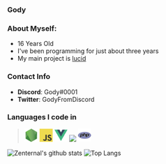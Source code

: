 ### Gody

### About Myself:
- 16 Years Old
- I've been programming for just about three years
- My main project is [lucid](https://lucid.cool)

### Contact Info
- **Discord**: Gody#0001
- **Twitter**: GodyFromDiscord

### Languages I code in
> <code>[<img height="30" src="https://raw.githubusercontent.com/github/explore/80688e429a7d4ef2fca1e82350fe8e3517d3494d/topics/nodejs/nodejs.png">](https://node.js.org/)</code>
<code>[<img height="30" src="https://raw.githubusercontent.com/github/explore/80688e429a7d4ef2fca1e82350fe8e3517d3494d/topics/javascript/javascript.png">](https://developer.mozilla.org/en-US/docs/Web/javascript)</code>
<code>[<img height="30" src="https://raw.githubusercontent.com/github/explore/80688e429a7d4ef2fca1e82350fe8e3517d3494d/topics/vue/vue.png">](https://vuejs.org/)</code>
<code>[<img height="30" src="https://avatars2.githubusercontent.com/u/23360933?s=200&v=4">](https://nuxtjs.org/)</code>
<code>[<img height="30" src="https://raw.githubusercontent.com/github/explore/ccc16358ac4530c6a69b1b80c7223cd2744dea83/topics/php/php.png">](https://php.net/)</code>

![Zenternal's github stats](https://github-readme-stats.vercel.app/api?username=GodyFromDiscord&show_icons=true)
![Top Langs](https://github-readme-stats.vercel.app/api/top-langs/?username=GodyFromDiscord&layout=compact)
